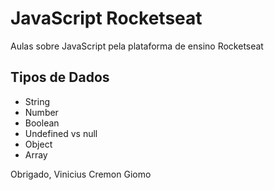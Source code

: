# JavaScript Rocketseat

<p>Aulas sobre JavaScript pela plataforma de ensino Rocketseat</p>

## Tipos de Dados
<ul>
  <li>String</li>
  <li>Number</li>
  <li>Boolean</li>
  <li>Undefined vs null</li>
  <li>Object</li>
  <li>Array</li>
</ul>

Obrigado, Vinicius Cremon Giomo
